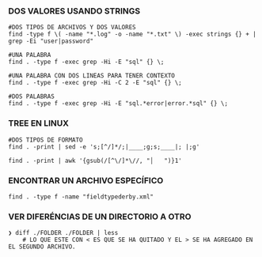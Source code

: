 

### DOS VALORES USANDO STRINGS
```shell
#DOS TIPOS DE ARCHIVOS Y DOS VALORES
find -type f \( -name "*.log" -o -name "*.txt" \) -exec strings {} + | grep -Ei "user|password"

#UNA PALABRA
find . -type f -exec grep -Hi -E "sql" {} \;

#UNA PALABRA CON DOS LINEAS PARA TENER CONTEXTO
find . -type f -exec grep -Hi -C 2 -E "sql" {} \;

#DOS PALABRAS
find . -type f -exec grep -Hi -E "sql.*error|error.*sql" {} \;
```

### TREE EN LINUX
```shell
#DOS TIPOS DE FORMATO
find . -print | sed -e 's;[^/]*/;|____;g;s;____|; |;g'

find . -print | awk '{gsub(/[^\/]*\//, "│   ")}1'
```

### ENCONTRAR UN ARCHIVO ESPECÍFICO
```shell
find . -type f -name "fieldtypederby.xml"
```


### VER DIFERÉNCIAS DE UN DIRECTORIO A OTRO
```shell
❯ diff ./FOLDER ./FOLDER | less
	# LO QUE ESTE CON < ES QUE SE HA QUITADO Y EL > SE HA AGREGADO EN EL SEGUNDO ARCHIVO.
```